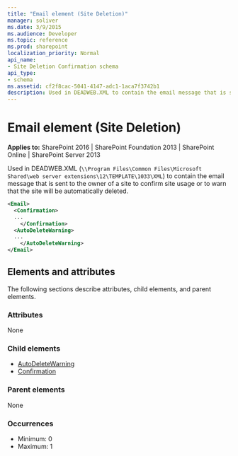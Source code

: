 ```yaml
---
title: "Email element (Site Deletion)"
manager: soliver
ms.date: 3/9/2015
ms.audience: Developer
ms.topic: reference
ms.prod: sharepoint
localization_priority: Normal
api_name:
- Site Deletion Confirmation schema
api_type:
- schema
ms.assetid: cf2f8cac-5041-4147-adc1-1aca7f3742b1
description: Used in DEADWEB.XML to contain the email message that is sent to the owner of a site to confirm site usage or to warn that the site will be automatically deleted.
---
```


# Email element (Site Deletion)

**Applies to:** SharePoint 2016 | SharePoint Foundation 2013 | SharePoint Online | SharePoint Server 2013
  
Used in DEADWEB.XML (`\\Program Files\Common Files\Microsoft Shared\web server extensions\12\TEMPLATE\1033\XML`) to contain the email message that is sent to the owner of a site to confirm site usage or to warn that the site will be automatically deleted.
  
```XML
<Email>
  <Confirmation>
  ...
    </Confirmation>
  <AutoDeleteWarning>
  ...
    </AutoDeleteWarning>
</Email>
```

## Elements and attributes

The following sections describe attributes, child elements, and parent elements.

### Attributes

None
   
### Child elements

- [AutoDeleteWarning](autodeletewarning-element-site-deletion.md)
- [Confirmation](confirmation-element-site-deletion.md)
   
### Parent elements

None
   
### Occurrences

- Minimum: 0
- Maximum: 1  

<br/> 
   

